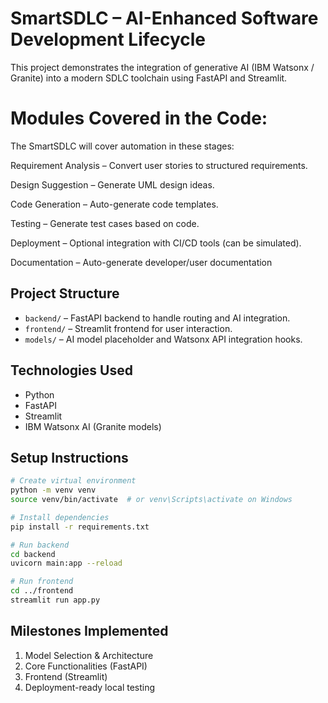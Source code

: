 # SmartSDLC – AI-Enhanced Software Development Lifecycle

This project demonstrates the integration of generative AI (IBM Watsonx / Granite) into a modern SDLC toolchain using FastAPI and Streamlit.

# Modules Covered in the Code:
The SmartSDLC will cover automation in these stages:

Requirement Analysis – Convert user stories to structured requirements.

Design Suggestion – Generate UML design ideas.

Code Generation – Auto-generate code templates.

Testing – Generate test cases based on code.

Deployment – Optional integration with CI/CD tools (can be simulated).

Documentation – Auto-generate developer/user documentation

## Project Structure

- `backend/` – FastAPI backend to handle routing and AI integration.
- `frontend/` – Streamlit frontend for user interaction.
- `models/` – AI model placeholder and Watsonx API integration hooks.

## Technologies Used

- Python
- FastAPI
- Streamlit
- IBM Watsonx AI (Granite models)

## Setup Instructions

```bash
# Create virtual environment
python -m venv venv
source venv/bin/activate  # or venv\Scripts\activate on Windows

# Install dependencies
pip install -r requirements.txt

# Run backend
cd backend
uvicorn main:app --reload

# Run frontend
cd ../frontend
streamlit run app.py
```

## Milestones Implemented
1. Model Selection & Architecture
2. Core Functionalities (FastAPI)
3. Frontend (Streamlit)
4. Deployment-ready local testing
